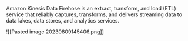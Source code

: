 Amazon Kinesis Data Firehose is an extract, transform, and load (ETL) service that reliably captures, transforms, and delivers streaming data to data lakes, data stores, and analytics services.

![[Pasted image 20230809145406.png]]